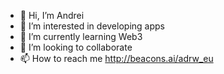 - 👋 Hi, I’m Andrei
- 👀 I’m interested in developing apps
- 🌱 I’m currently learning Web3
- 💞️ I’m looking to collaborate
- 📫 How to reach me http://beacons.ai/adrw_eu

<!---
andr-drgm/andr-drgm is a ✨ special ✨ repository because its `README.md` (this file) appears on your GitHub profile.
You can click the Preview link to take a look at your changes.
--->
